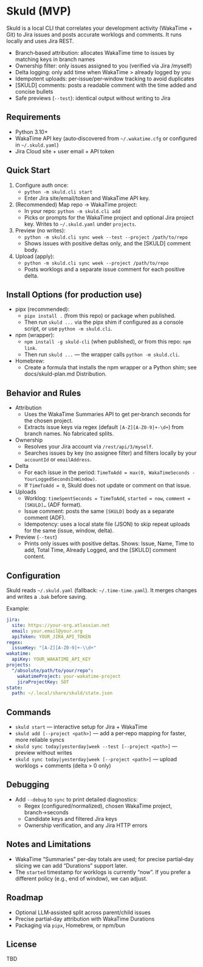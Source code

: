 # Skuld (MVP)

Skuld is a local CLI that correlates your development activity (WakaTime + Git) to Jira issues and posts accurate worklogs and comments. It runs locally and uses Jira REST.

- Branch‑based attribution: allocates WakaTime time to issues by matching keys in branch names
- Ownership filter: only issues assigned to you (verified via Jira /myself)
- Delta logging: only add time when WakaTime > already logged by you
- Idempotent uploads: per‑issue/per‑window tracking to avoid duplicates
- [SKULD] comments: posts a readable comment with the time added and concise bullets
- Safe previews (`--test`): identical output without writing to Jira

## Requirements
- Python 3.10+
- WakaTime API key (auto‑discovered from `~/.wakatime.cfg` or configured in `~/.skuld.yaml`)
- Jira Cloud site + user email + API token

## Quick Start
1) Configure auth once:
   - `python -m skuld.cli start`
   - Enter Jira site/email/token and WakaTime API key.
2) (Recommended) Map repo → WakaTime project:
   - In your repo: `python -m skuld.cli add`
   - Picks or prompts for the WakaTime project and optional Jira project key. Writes to `~/.skuld.yaml` under `projects`.
3) Preview (no writes):
   - `python -m skuld.cli sync week --test --project /path/to/repo`
   - Shows issues with positive deltas only, and the [SKULD] comment body.
4) Upload (apply):
   - `python -m skuld.cli sync week --project /path/to/repo`
   - Posts worklogs and a separate issue comment for each positive delta.

## Install Options (for production use)
- pipx (recommended):
  - `pipx install .` (from this repo) or package when published.
  - Then run `skuld ...` via the pipx shim if configured as a console script, or use `python -m skuld.cli`.
- npm (wrapper):
  - `npm install -g skuld-cli` (when published), or from this repo: `npm link`.
  - Then run `skuld ...` — the wrapper calls `python -m skuld.cli`.
- Homebrew:
  - Create a formula that installs the npm wrapper or a Python shim; see docs/skuld-plan.md Distribution.

## Behavior and Rules
- Attribution
  - Uses the WakaTime Summaries API to get per‑branch seconds for the chosen project.
  - Extracts issue keys via regex (default `[A-Z][A-Z0-9]+-\d+`) from branch names. No fabricated splits.
- Ownership
  - Resolves your Jira account via `/rest/api/3/myself`.
  - Searches issues by key (no assignee filter) and filters locally by your `accountId` or `emailAddress`.
- Delta
  - For each issue in the period: `TimeToAdd = max(0, WakaTimeSeconds - YourLoggedSecondsInWindow)`.
  - If `TimeToAdd = 0`, Skuld does not update or comment on that issue.
- Uploads
  - Worklog: `timeSpentSeconds = TimeToAdd`, `started = now`, `comment = [SKULD]…` (ADF format).
  - Issue comment: posts the same `[SKULD]` body as a separate comment (ADF).
  - Idempotency: uses a local state file (JSON) to skip repeat uploads for the same (issue, window, delta).
- Preview (`--test`)
  - Prints only issues with positive deltas. Shows: Issue, Name, Time to add, Total Time, Already Logged, and the [SKULD] comment content.

## Configuration
Skuld reads `~/.skuld.yaml` (fallback: `~/.time-time.yaml`). It merges changes and writes a `.bak` before saving.

Example:
```yaml
jira:
  site: https://your-org.atlassian.net
  email: your.email@your.org
  apiToken: YOUR_JIRA_API_TOKEN
regex:
  issueKey: "[A-Z][A-Z0-9]+-\\d+"
wakatime:
  apiKey: YOUR_WAKATIME_API_KEY
projects:
  "/absolute/path/to/your/repo":
    wakatimeProject: your-wakatime-project
    jiraProjectKey: SOT
state:
  path: ~/.local/share/skuld/state.json
```

## Commands
- `skuld start` — interactive setup for Jira + WakaTime
- `skuld add [--project <path>]` — add a per‑repo mapping for faster, more reliable syncs
- `skuld sync today|yesterday|week --test [--project <path>]` — preview without writes
- `skuld sync today|yesterday|week [--project <path>]` — upload worklogs + comments (delta > 0 only)

## Debugging
- Add `--debug` to `sync` to print detailed diagnostics:
  - Regex (configured/normalized), chosen WakaTime project, branch→seconds
  - Candidate keys and filtered Jira keys
  - Ownership verification, and any Jira HTTP errors

## Notes and Limitations
- WakaTime “Summaries” per‑day totals are used; for precise partial‑day slicing we can add “Durations” support later.
- The `started` timestamp for worklogs is currently “now”. If you prefer a different policy (e.g., end of window), we can adjust.

## Roadmap
- Optional LLM‑assisted split across parent/child issues
- Precise partial‑day attribution with WakaTime Durations
- Packaging via `pipx`, Homebrew, or npm/bun

## License
TBD
